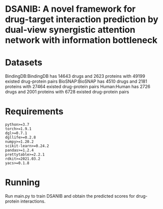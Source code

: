 # DSANIB: A novel framework for drug-target interaction prediction by dual-view synergistic attention network with information bottleneck

# Datasets
BindingDB:BindingDB has 14643 drugs and 2623 proteins with 49199 existed drug-protein pairs
BioSNAP:BioSNAP has 4510 drugs and 2181 proteins with 27464 existed drug-protein pairs
Human:Human has 2726 drugs and 2001 proteins with 6728 existed drug-protein pairs

# Requirements
```
python>=3.7
torch>=1.9.1
dgl>=0.7.1
dgllife>=0.2.8
numpy>=1.20.2
scikit-learn>=0.24.2
pandas>=1.2.4
prettytable>=2.2.1
rdkit>=2021.03.2
yacs>=0.1.8
```
# Running
Run main.py to train DSANIB and obtain the predicted scores for drug-protein interactions.
